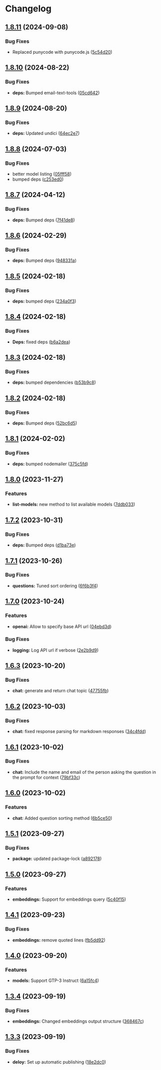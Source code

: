 # Changelog

## [1.8.11](https://github.com/postalsys/email-ai-tools/compare/v1.8.10...v1.8.11) (2024-09-08)


### Bug Fixes

* Replaced punycode with punycode.js ([5c54d20](https://github.com/postalsys/email-ai-tools/commit/5c54d202c700230fac4ae87899d32bcafa56dfca))

## [1.8.10](https://github.com/postalsys/email-ai-tools/compare/v1.8.9...v1.8.10) (2024-08-22)


### Bug Fixes

* **deps:** Bumped email-text-tools ([05cd642](https://github.com/postalsys/email-ai-tools/commit/05cd642b31778f8bcddeccf2513d99524db5cc84))

## [1.8.9](https://github.com/postalsys/email-ai-tools/compare/v1.8.8...v1.8.9) (2024-08-20)


### Bug Fixes

* **deps:** Updated undici ([64ec2e7](https://github.com/postalsys/email-ai-tools/commit/64ec2e7148be9d83a255a08f9ab50a934eeacf99))

## [1.8.8](https://github.com/postalsys/email-ai-tools/compare/v1.8.7...v1.8.8) (2024-07-03)


### Bug Fixes

* better model listing ([05fff58](https://github.com/postalsys/email-ai-tools/commit/05fff589726c39f3b82691d4383e8d9242fc172f))
* bumped deps ([c253ed0](https://github.com/postalsys/email-ai-tools/commit/c253ed026313672adf9432412ab45d0e14870954))

## [1.8.7](https://github.com/postalsys/email-ai-tools/compare/v1.8.6...v1.8.7) (2024-04-12)


### Bug Fixes

* **deps:** Bumped deps ([7f41de8](https://github.com/postalsys/email-ai-tools/commit/7f41de8776311c89803fd02ee73423e572981f9e))

## [1.8.6](https://github.com/postalsys/email-ai-tools/compare/v1.8.5...v1.8.6) (2024-02-29)


### Bug Fixes

* **deps:** Bumped deps ([948331a](https://github.com/postalsys/email-ai-tools/commit/948331abdc924392d0a5654b1683e92131ad6154))

## [1.8.5](https://github.com/postalsys/email-ai-tools/compare/v1.8.4...v1.8.5) (2024-02-18)


### Bug Fixes

* **deps:** bumped deps ([234a0f3](https://github.com/postalsys/email-ai-tools/commit/234a0f36130500efa72afc194b4e73dc86eb4d24))

## [1.8.4](https://github.com/postalsys/email-ai-tools/compare/v1.8.3...v1.8.4) (2024-02-18)


### Bug Fixes

* **Deps:** fixed deps ([b6a2dea](https://github.com/postalsys/email-ai-tools/commit/b6a2dea7305bbf064e2d0a24e6c31c87180629c3))

## [1.8.3](https://github.com/postalsys/email-ai-tools/compare/v1.8.2...v1.8.3) (2024-02-18)


### Bug Fixes

* **deps:** bumped dependencies ([b53b9c8](https://github.com/postalsys/email-ai-tools/commit/b53b9c86f7fc963ccf261e27b6ece37b1424281a))

## [1.8.2](https://github.com/postalsys/email-ai-tools/compare/v1.8.1...v1.8.2) (2024-02-18)


### Bug Fixes

* **deps:** Bumped deps ([52bc6d5](https://github.com/postalsys/email-ai-tools/commit/52bc6d56aaa904a0f640086626a927766e316c14))

## [1.8.1](https://github.com/postalsys/email-ai-tools/compare/v1.8.0...v1.8.1) (2024-02-02)


### Bug Fixes

* **deps:** bumped nodemailer ([375c5fd](https://github.com/postalsys/email-ai-tools/commit/375c5fd25162880b32205bee155cf694a91bad23))

## [1.8.0](https://github.com/postalsys/email-ai-tools/compare/v1.7.2...v1.8.0) (2023-11-27)


### Features

* **list-models:** new method to list available models ([7ddb033](https://github.com/postalsys/email-ai-tools/commit/7ddb0334d1cc7b702533aec004b249ef5b1654b7))

## [1.7.2](https://github.com/postalsys/email-ai-tools/compare/v1.7.1...v1.7.2) (2023-10-31)


### Bug Fixes

* **deps:** Bumped deps ([d1ba73e](https://github.com/postalsys/email-ai-tools/commit/d1ba73ee14c3d1cd680a64fba637ae658460dcf3))

## [1.7.1](https://github.com/postalsys/email-ai-tools/compare/v1.7.0...v1.7.1) (2023-10-26)


### Bug Fixes

* **questions:** Tuned sort ordering ([6f6b3f4](https://github.com/postalsys/email-ai-tools/commit/6f6b3f467e70cca1dab82410c07029ca98932d7d))

## [1.7.0](https://github.com/postalsys/email-ai-tools/compare/v1.6.3...v1.7.0) (2023-10-24)


### Features

* **openai:** Allow to specify base API url ([04ebd3d](https://github.com/postalsys/email-ai-tools/commit/04ebd3d5adfd88ec7a681bbffed4fb302c982846))


### Bug Fixes

* **logging:** Log API url if verbose ([2e2b9d9](https://github.com/postalsys/email-ai-tools/commit/2e2b9d9bc605b3261f420855d5ae2d0ca5878153))

## [1.6.3](https://github.com/postalsys/email-ai-tools/compare/v1.6.2...v1.6.3) (2023-10-20)


### Bug Fixes

* **chat:** generate and return chat topic ([47755fb](https://github.com/postalsys/email-ai-tools/commit/47755fb0a8625df3bc43c2dc5b410d419e90bc03))

## [1.6.2](https://github.com/postalsys/email-ai-tools/compare/v1.6.1...v1.6.2) (2023-10-03)


### Bug Fixes

* **chat:** fixed response parsing for markdown responses ([34c4fdd](https://github.com/postalsys/email-ai-tools/commit/34c4fdda3ee7eca3a66d5f469cb4ee7a1f777083))

## [1.6.1](https://github.com/postalsys/email-ai-tools/compare/v1.6.0...v1.6.1) (2023-10-02)


### Bug Fixes

* **chat:** Include the name and email of the person asking the question in the prompt for context ([79bf33c](https://github.com/postalsys/email-ai-tools/commit/79bf33ca1ccd47e3680e912aebe8bcd243578507))

## [1.6.0](https://github.com/postalsys/email-ai-tools/compare/v1.5.1...v1.6.0) (2023-10-02)


### Features

* **chat:** Added question sorting method ([6b5ce50](https://github.com/postalsys/email-ai-tools/commit/6b5ce506f7d43e03b1dd9f6ae0142c976a4eb88e))

## [1.5.1](https://github.com/postalsys/email-ai-tools/compare/v1.5.0...v1.5.1) (2023-09-27)


### Bug Fixes

* **package:** updated package-lock ([a892178](https://github.com/postalsys/email-ai-tools/commit/a89217801c7d05a281c031a9ac72593e29febc97))

## [1.5.0](https://github.com/postalsys/email-ai-tools/compare/v1.4.1...v1.5.0) (2023-09-27)


### Features

* **embeddings:** Support for embeddings query ([5c40f15](https://github.com/postalsys/email-ai-tools/commit/5c40f1504f969cb39270edf28e06e2ea65681fc1))

## [1.4.1](https://github.com/postalsys/email-ai-tools/compare/v1.4.0...v1.4.1) (2023-09-23)


### Bug Fixes

* **embeddings:** remove quoted lines ([fb5dd92](https://github.com/postalsys/email-ai-tools/commit/fb5dd92b834249a0290113df4c42b2f01eb22e84))

## [1.4.0](https://github.com/postalsys/email-ai-tools/compare/v1.3.4...v1.4.0) (2023-09-20)


### Features

* **models:** Support GTP-3 Instruct ([6a15fc4](https://github.com/postalsys/email-ai-tools/commit/6a15fc4fdda175485fc22b2bc5fa68a281ee65f5))

## [1.3.4](https://github.com/postalsys/email-ai-tools/compare/v1.3.3...v1.3.4) (2023-09-19)


### Bug Fixes

* **embeddings:** Changed embeddings output structure ([368467c](https://github.com/postalsys/email-ai-tools/commit/368467cabcb21dab9d4819933f6d3027f3cd3f26))

## [1.3.3](https://github.com/postalsys/email-ai-tools/compare/v1.3.2...v1.3.3) (2023-09-19)


### Bug Fixes

* **deloy:** Set up automatic publishing ([18e2dc0](https://github.com/postalsys/email-ai-tools/commit/18e2dc00a2c123995f2e67c81c132e4380021dd7))
